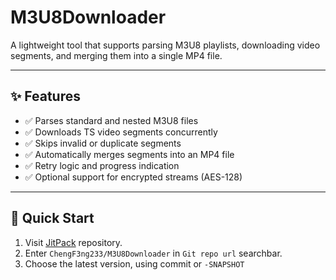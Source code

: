 # M3U8Downloader

A lightweight tool that supports parsing M3U8 playlists, downloading video segments, and merging them into a single MP4 file.

---

## ✨ Features

- ✅ Parses standard and nested M3U8 files
- ✅ Downloads TS video segments concurrently
- ✅ Skips invalid or duplicate segments
- ✅ Automatically merges segments into an MP4 file
- ✅ Retry logic and progress indication
- ✅ Optional support for encrypted streams (AES-128)

---

## 🚀 Quick Start
1. Visit [JitPack](https://jitpack.io/) repository.
2. Enter `ChengF3ng233/M3U8Downloader` in `Git repo url` searchbar.
3. Choose the latest version, using commit or `-SNAPSHOT`